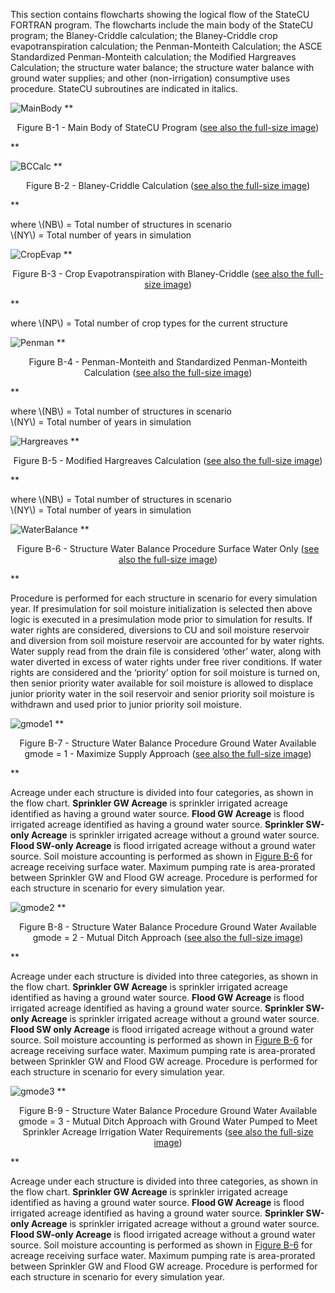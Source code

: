 This section contains flowcharts showing the logical flow of the StateCU FORTRAN program.  The flowcharts include the main body of the StateCU program; 
the Blaney-Criddle calculation; the Blaney-Criddle crop evapotranspiration calculation; the Penman-Monteith Calculation; the ASCE Standardized Penman-Monteith 
calculation; the Modified Hargreaves Calculation; the structure water balance; the structure water balance with ground water supplies; and other (non-irrigation) 
consumptive uses procedure.  StateCU subroutines are indicated in italics.

<a name="figureb1"></a>
![MainBody](figureb1.PNG)
**<p style="text-align: center;">
Figure B-1 - Main Body of StateCU Program (<a href="figureb1.PNG">see also the full-size image</a>)
</p>**

<a name="figureb2"></a>
![BCCalc](figureb2.PNG)
**<p style="text-align: center;">
Figure B-2 - Blaney-Criddle Calculation (<a href="figureb2.PNG">see also the full-size image</a>)
</p>**

where \\(NB\\) = Total number of structures in scenario  
\\(NY\\) = Total number of years in simulation

<a name="figureb3"></a>
![CropEvap](figureb3.PNG)
**<p style="text-align: center;">
Figure B-3 - Crop Evapotranspiration with Blaney-Criddle (<a href="figureb3.PNG">see also the full-size image</a>)
</p>**

where \\(NP\\) = Total number of crop types for the current structure

<a name="figureb4"></a>
![Penman](figureb4.PNG)
**<p style="text-align: center;">
Figure B-4 - Penman-Monteith and Standardized Penman-Monteith Calculation (<a href="figureb4.PNG">see also the full-size image</a>)
</p>**

where \\(NB\\) = Total number of structures in scenario  
\\(NY\\) = Total number of years in simulation

<a name="figureb5"></a>
![Hargreaves](figureb5.PNG)
**<p style="text-align: center;">
Figure B-5 - Modified Hargreaves Calculation (<a href="figureb5.PNG">see also the full-size image</a>)
</p>**

where \\(NB\\) = Total number of structures in scenario  
\\(NY\\) = Total number of years in simulation

<a name="figureb6"></a>
![WaterBalance](figureb6.PNG)
**<p style="text-align: center;">
Figure B-6 - Structure Water Balance Procedure Surface Water Only (<a href="figureb6.PNG">see also the full-size image</a>)
</p>**

Procedure is performed for each structure in scenario for every simulation year.  If presimulation for soil moisture initialization is selected 
then above logic is executed in a presimulation mode prior to simulation for results.  If water rights are considered, diversions to CU and soil 
moisture reservoir and diversion from soil moisture reservoir are accounted for by water rights. Water supply read from the drain file is considered 
‘other’ water, along with water diverted in excess of water rights under free river conditions. If water rights are considered and the ‘priority’ 
option for soil moisture is turned on, then senior priority water available for soil moisture is allowed to displace junior priority water in the 
soil reservoir and senior priority soil moisture is withdrawn and used prior to junior priority soil moisture.

<a name="figureb7"></a>
![gmode1](figureb7.PNG)
**<p style="text-align: center;">
Figure B-7 - Structure Water Balance Procedure Ground Water Available gmode = 1 - Maximize Supply Approach (<a href="figureb7.PNG">see also the full-size image</a>)
</p>**

Acreage under each structure is divided into four categories, as shown in the flow chart. **Sprinkler GW Acreage** is sprinkler irrigated acreage 
identified as having a ground water source.  **Flood GW Acreage** is flood irrigated acreage identified as having a ground water source.  **Sprinkler 
SW-only Acreage** is sprinkler irrigated acreage without a ground water source. **Flood SW-only Acreage** is flood irrigated acreage without a ground 
water source.  Soil moisture accounting is performed as shown in [Figure B-6](#figureb6) for acreage receiving surface water.  Maximum pumping rate is area-prorated 
between Sprinkler GW and Flood GW acreage. Procedure is performed for each structure in scenario for every simulation year.

<a name="figureb8"></a>
![gmode2](figureb8.PNG)
**<p style="text-align: center;">
Figure B-8 - Structure Water Balance Procedure Ground Water Available gmode = 2 - Mutual Ditch Approach (<a href="figureb8.PNG">see also the full-size image</a>)
</p>**

Acreage under each structure is divided into three categories, as shown in the flow chart. **Sprinkler GW Acreage** is sprinkler irrigated acreage 
identified as having a ground water source.  **Flood GW Acreage** is flood irrigated acreage identified as having a ground water source. **Sprinkler 
SW-only Acreage** is sprinkler irrigated acreage without a ground water source.  **Flood SW only Acreage** is flood irrigated acreage without a ground 
water source. Soil moisture accounting is performed as shown in [Figure B-6](#figureb6) for acreage receiving surface water. Maximum pumping rate is area-prorated 
between Sprinkler GW and Flood GW acreage.  Procedure is performed for each structure in scenario for every simulation year. 

<a name="figureb9"></a>
![gmode3](figureb9.PNG)
**<p style="text-align: center;">
Figure B-9 - Structure Water Balance Procedure Ground Water Available gmode = 3 - Mutual Ditch Approach with Ground Water Pumped to Meet Sprinkler Acreage Irrigation Water Requirements (<a href="figureb9.PNG">see also the full-size image</a>)
</p>**

Acreage under each structure is divided into three categories, as shown in the flow chart. **Sprinkler GW Acreage** is sprinkler irrigated acreage identified 
as having a ground water source.  **Flood GW Acreage** is flood irrigated acreage identified as having a ground water source.  **Sprinkler SW-only Acreage** is 
sprinkler irrigated acreage without a ground water source. **Flood SW-only Acreage** is flood irrigated acreage without a ground water source.  Soil moisture 
accounting is performed as shown in [Figure B-6](#figureb6) for acreage receiving surface water. Maximum pumping rate is area-prorated between Sprinkler GW and Flood GW 
acreage.  Procedure is performed for each structure in scenario for every simulation year. 

